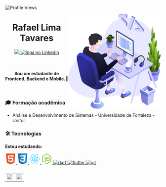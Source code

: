 ![Profile Views](http://estruyf-github.azurewebsites.net/api/VisitorHit?user=RafaelD3v&repo=RafaelD3v&countColorcountColor)

<img align="right" src="https://github.com/RafaelD3v/rafaeld3v/blob/main/imagens/user.png?raw=true" width="300"/>

<h1 align="center">Rafael Lima Tavares</h1>

<p align="center">
   <a href="https://www.instagram.com/rafaeld3v/" alt="Instagram">
    <img src="https://img.shields.io/badge/-Instagram-DF0174?style=flat-square&labelColor=DF0174&logo=instagram&logoColor=white&link=https://www.instagram.com/rafaeld3v/"/>          </a>
 
   <a href="https://www.linkedin.com/in/rafaeld3v/">
     <img alt="Siga no Linkedin" src="https://img.shields.io/badge/-LinkedIn-blue?style=flat-square&logo=Linkedin&logoColor=white&link=https://www.linkedin.com/in/rafaeld3v/">
   </a>
</p>
<br>

<h4 align="center"> 
  Sou um estudante de Frontend, Backend e Mobile.🚀
</h4>
<br>

### :mortar_board: Formação acadêmica
  - Análise e Desenvolvimento de Sistemas - Universidade de Fortaleza - Unifor

### 🛠 Tecnologias

**Estou estudando:**

<p align="left">

<a href="https://www.w3.org/html/" target="_blank"> 
  <img 
    src="https://raw.githubusercontent.com/devicons/devicon/master/icons/html5/html5-original.svg"     
    alt="html5" 
    width="35" 
    height="35"
  /> 
</a>

<a href="https://www.w3schools.com/css/" target="_blank"> 
    <img 
      src="https://raw.githubusercontent.com/devicons/devicon/master/icons/css3/css3-original.svg"   
      alt="css3" 
      width="35" 
      height="35"
    /> 
</a>

<a href="https://reactjs.org/" target="_blank"> 
  <img 
    src="https://raw.githubusercontent.com/devicons/devicon/master/icons/react/react-original.svg" 
    alt="react" 
    width="35" 
    height="35"
  /> 
</a>
<a href="https://nodejs.org" target="_blank"> 
  <img 
    src="https://raw.githubusercontent.com/devicons/devicon/master/icons/nodejs/nodejs-original.svg"     
    alt="nodejs" 
    width="35" 
    height="35"
  /> 
</a>

<a href="https://dart.dev" target="_blank"> 
  <img 
    src="https://www.vectorlogo.zone/logos/dartlang/dartlang-icon.svg" 
    alt="dart" 
    width="30" 
    height="30"
  /> 
</a>

<a href="https://flutter.dev" target="_blank"> 
  <img 
    src="https://www.vectorlogo.zone/logos/flutterio/flutterio-icon.svg" 
    alt="flutter" 
    width="30" 
    height="30"
  /> 
</a>

<a href="https://git-scm.com/" target="_blank"> 
  <img 
    src="https://www.vectorlogo.zone/logos/git-scm/git-scm-icon.svg" 
    alt="git" 
    width="30" 
    height="30"
  /> 
</a>

</p>

<table align='left'>
  <row>
    <td>
     <!-- Card -->
      <img height='172' src='https://github-readme-stats.vercel.app/api/top-langs/?username=rafaeld3v&layout=compact&theme=dark'>
    </td>
    <td>
      <img height='172' src='https://github-readme-stats.vercel.app/api?username=rafaeld3v&show_icons=true&theme=dark'>
    </td>
  </row>
</table>
